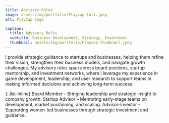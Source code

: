 ```yaml
---
title: Advisory Roles
image: assets/img/portfolio/Playcap-full.jpeg
alt: PlayCap logo

caption:
  title: Advisory Roles
  subtitle: Business Development, Strategy, Investment
  thumbnail: assets/img/portfolio/Playcap-thumbnail.jpeg
---
```

I provide strategic guidance to startups and businesses, helping them refine their vision, strengthen their business models, and navigate growth challenges. My advisory roles span across board positions, startup mentorship, and investment networks, where I leverage my experience in game development, leadership, and user research to support teams in making informed decisions and achieving long-term success.

{:.list-inline}
Board Member – Bringing leadership and strategic insight to company growth.
Startup Advisor – Mentoring early-stage teams on development, market positioning, and scaling.
Advisor-Investor – Supporting women-led businesses through strategic investment and guidance.